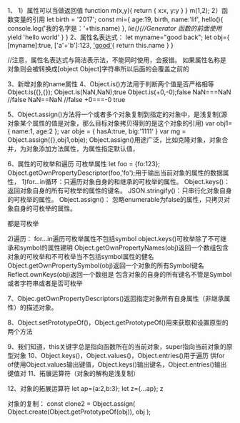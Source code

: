 1、
1）属性可以当做返回值
function m(x,y){
    return {
        x:x,
        y:y
    }
}
m(1,2);
2）函数变量的引用
let birth = '2017';
const mi={
    age:19,
    birth,
    name:'lif',
    hello(){
        console.log('我的名字是：'+this.name)
    },
    *lie(){//Generator 函数的前面使用*
        yield 'hello world'
    }
}
2、属性名表达式：
let myname="good back";
let obj={
    [myname]:true,
    ['a'+'b']:123,
    ['good'](){
        return this.name
    }
}

//注意，属性名表达式与简洁表示法，不能同时使用，会报错。
如果属性名称是对象则会被转换成[object Object]字符串所以后面的会覆盖之前的

3、新增对象的name属性
4、Object.is()方法用于判断两个值是否严格相等
Object.is({},{});
Object.is(NaN,NaN);true
Object.is(+0,-0);false
NaN===NaN  //false
NaN==NaN  //false
+0===-0 true

5、Object.assign()方法将一个或者多个对象复制到指定的对象中，是浅复制(源对象某个属性的值是对象，那么目标对象拷贝得到的是这个对象的引用)
var obj1={
    name:1,
    age:2
};
var obje = {
    hasA:true,
    big:'1111'
}
var mg = Object.assign({},obj1,obje);
Object.assign()用途广泛，比如克隆对象，对象合并，为对象添加方法属性，为属性指定默认值，

6、属性的可枚举和遍历
可枚举属性
let foo = {fo:123};
Object.getOwnPropertyDescriptor(foo,'fo');用于输出当前对象的属性的数据属性，
1)for...in循环：只遍历对象自身的和继承的可枚举的属性。
Object.keys()：返回对象自身的所有可枚举的属性的键名。
JSON.stringify()：只串行化对象自身的可枚举的属性。
Object.assign()： 忽略enumerable为false的属性，只拷贝对象自身的可枚举的属性。

都是可枚举

2)遍历：
for...in遍历可枚举属性不包括symbol
object.keys()可枚举除了不可继承和symbol的属性建明
Object.getOwnPropertyNames(obj)返回一个数组包含对象的可枚举和不可枚举当不包括symbol属性的健名
Object.getOwnPropertySymbol(obj)返回一个对象的所有Symbol键名
Reflect.ownKeys(obj)返回一个数组是  包含对象的自身的所有键名不管是Symbol或者字符串或者是否可枚举

7、Objec.getOwnPropertyDescriptors()返回指定对象所有自身属性（非继承属性）的描述对象。

8、Object.setPrototypeOf()，Object.getPrototypeOf()用来获取和设置原型的两个方法

9、我们知道，this关键字总是指向函数所在的当前对象，super指向当前对象的原型对象
10、Object.keys()，Object.values()，Object.entries()用于遍历
供for of使用Object.values输出键值，Object.keys()输出键名，Object.entries()输出键值对
11、拓展运算符（对象的解构是浅复制）

12、对象的拓展运算符
let ap={a:2,b:3};
let z={...ap};
z

对象的复制：
const clone2 = Object.assign(
  Object.create(Object.getPrototypeOf(obj)),
  obj
);